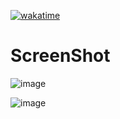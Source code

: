 [![wakatime](https://wakatime.com/badge/user/24440059-63c6-4941-8705-37b1b600436c/project/4d7b344a-44c2-4d9b-9f82-325cc55072bd.svg)](https://wakatime.com/badge/user/24440059-63c6-4941-8705-37b1b600436c/project/4d7b344a-44c2-4d9b-9f82-325cc55072bd)

# ScreenShot
![image](https://github-production-user-asset-6210df.s3.amazonaws.com/77825705/322123044-bc03aa80-ce74-4713-9b8e-6e42d2040429.png?X-Amz-Algorithm=AWS4-HMAC-SHA256&X-Amz-Credential=AKIAVCODYLSA53PQK4ZA%2F20240412%2Fus-east-1%2Fs3%2Faws4_request&X-Amz-Date=20240412T195932Z&X-Amz-Expires=300&X-Amz-Signature=372a0c5b6e404fd9941663f4a7cd773b4ae077a3d84c7d8cf055aee490c45822&X-Amz-SignedHeaders=host&actor_id=0&key_id=0&repo_id=0)


![image](https://github-production-user-asset-6210df.s3.amazonaws.com/77825705/322123285-4471c36d-f5fe-4f60-99e9-6e9a6a1ed074.png?X-Amz-Algorithm=AWS4-HMAC-SHA256&X-Amz-Credential=AKIAVCODYLSA53PQK4ZA%2F20240412%2Fus-east-1%2Fs3%2Faws4_request&X-Amz-Date=20240412T200015Z&X-Amz-Expires=300&X-Amz-Signature=481df99b05cef90ff9d18719410ea222c43f0c54ef77d3dd6d04dc92ac75f51b&X-Amz-SignedHeaders=host&actor_id=0&key_id=0&repo_id=0)
